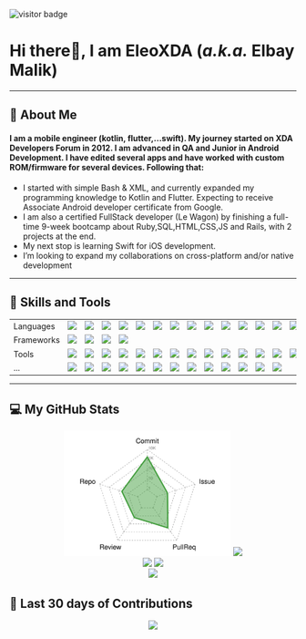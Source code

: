 ![visitor badge](https://visitor-badge.glitch.me/badge?page_id=EleoXDA.visitor-badge&left_color=red&right_color=green&left_text=Number%20of%20Visitors)
# **Hi there👋, I am EleoXDA (*a.k.a.* Elbay Malik)**
  
---
## :information_desk_person:  About Me
#### I am a mobile engineer (kotlin, flutter,...swift). My journey started on XDA Developers Forum in 2012. I am advanced in QA and Junior in Android Development. I have edited several apps and have worked with custom ROM/firmware for several devices. Following that:

- I started with simple Bash & XML, and currently expanded my programming knowledge to Kotlin and Flutter. Expecting to receive Associate Android developer certificate from Google.
- I am also a certified FullStack developer (Le Wagon) by finishing a full-time 9-week bootcamp about Ruby,SQL,HTML,CSS,JS and Rails, with 2 projects at the end.
- My next stop is learning Swift for iOS development.
- I’m looking to expand my collaborations on cross-platform and/or native development

---

## :wrench:  Skills and Tools

<table>
  <tr>
    <td>Languages</td>
    <td> <img height=50 src="https://cdn.jsdelivr.net/gh/devicons/devicon/icons/kotlin/kotlin-original.svg"/> </td><td> <img height=50 src="https://cdn.jsdelivr.net/gh/devicons/devicon/icons/ruby/ruby-original.svg"/> </td><td> <img height=50 src="https://cdn.jsdelivr.net/gh/devicons/devicon/icons/dart/dart-original.svg"/> </td><td> <img height=50 src="https://cdn.jsdelivr.net/gh/devicons/devicon/icons/javascript/javascript-plain.svg"/> </td><td> <img height=50 src="https://cdn.jsdelivr.net/gh/devicons/devicon/icons/css3/css3-original.svg"/> </td><td> <img height=50 src="https://cdn.jsdelivr.net/gh/devicons/devicon/icons/html5/html5-original.svg"/> </td><td> <img height=50 src="https://cdn.jsdelivr.net/gh/devicons/devicon/icons/postgresql/postgresql-original.svg"/> </td><td> <img height=50 src="https://cdn.jsdelivr.net/gh/devicons/devicon/icons/sqlite/sqlite-original.svg"/> </td><td> <img height=50 src="https://cdn.jsdelivr.net/gh/devicons/devicon/icons/bash/bash-original.svg"/> </td><td> <img height=50 src="https://cdn.jsdelivr.net/gh/devicons/devicon/icons/java/java-original.svg"/> </td><td> <img height=50 src="https://cdn.jsdelivr.net/gh/devicons/devicon/icons/python/python-original.svg"/> </td><td> <img height=50 src="https://cdn.jsdelivr.net/gh/devicons/devicon/icons/markdown/markdown-original.svg"/> </td><td> <img height=50 src="https://cdn.jsdelivr.net/gh/devicons/devicon/icons/swift/swift-original.svg"/> </td><td> <img height=50 src="https://cdn.jsdelivr.net/gh/devicons/devicon/icons/react/react-original.svg"/> </td>
  </tr> 
   <tr>
    <td>Frameworks</td>
    <td><img height=50 src="https://cdn.jsdelivr.net/gh/devicons/devicon/icons/bootstrap/bootstrap-original.svg"/> </td><td> <img height=50 src="https://cdn.jsdelivr.net/gh/devicons/devicon/icons/flutter/flutter-original.svg"/> </td><td> <img height=50 src="https://cdn.jsdelivr.net/gh/devicons/devicon/icons/rails/rails-original-wordmark.svg"/> </td><td> <img height=50 src="https://cdn.jsdelivr.net/gh/devicons/devicon/icons/sass/sass-original.svg"/> </td>
  </tr>
     <tr>
    <td>Tools</td>
    <td><img height=50 src="https://cdn.jsdelivr.net/gh/devicons/devicon/icons/webpack/webpack-original.svg"/> </td><td> <img height=50 src="https://cdn.jsdelivr.net/gh/devicons/devicon/icons/heroku/heroku-original.svg"/> </td><td> <img height=50 src="https://cdn.jsdelivr.net/gh/devicons/devicon/icons/figma/figma-original.svg"/> </td><td> <img height=50 src="https://cdn.jsdelivr.net/gh/devicons/devicon/icons/rspec/rspec-original.svg"/> </td><td> <img height=50 src="https://cdn.jsdelivr.net/gh/devicons/devicon/icons/git/git-original.svg"/> </td><td> <img height=50 src="https://cdn.jsdelivr.net/gh/devicons/devicon/icons/github/github-original.svg"/> </td><td> <img height=50 src="https://cdn.jsdelivr.net/gh/devicons/devicon/icons/gitlab/gitlab-original.svg"/> </td><td> <img height=50 src="https://cdn.jsdelivr.net/gh/devicons/devicon/icons/androidstudio/androidstudio-original.svg"/> </td><td> <img height=50 src="https://cdn.jsdelivr.net/gh/devicons/devicon/icons/intellij/intellij-original.svg"/> </td><td> <img height=50 src="https://cdn.jsdelivr.net/gh/devicons/devicon/icons/vscode/vscode-original.svg"/> </td><td> <img height=50 src="https://cdn.jsdelivr.net/gh/devicons/devicon/icons/visualstudio/visualstudio-plain.svg"/> </td><td> <img height=50 src="https://cdn.jsdelivr.net/gh/devicons/devicon/icons/vim/vim-original.svg"/> </td><td> <img height=50 src="https://cdn.jsdelivr.net/gh/devicons/devicon/icons/xcode/xcode-original.svg"/> </td><td> <img height=50 src="https://cdn.jsdelivr.net/gh/devicons/devicon/icons/windows8/windows8-original.svg"/> </td></tr><tr><td>...</td><td> <img height=50 src="https://cdn.jsdelivr.net/gh/devicons/devicon/icons/linux/linux-original.svg"/> </td><td> <img height=50 src="https://cdn.jsdelivr.net/gh/devicons/devicon/icons/apple/apple-original.svg"/> </td><td> <img height=50 src="https://cdn.jsdelivr.net/gh/devicons/devicon/icons/android/android-original.svg"/> </td><td> <img height=50 src="https://cdn.jsdelivr.net/gh/devicons/devicon/icons/ubuntu/ubuntu-plain.svg"/> </td><td> <img height=50 src="https://cdn.jsdelivr.net/gh/devicons/devicon/icons/chrome/chrome-original.svg"/> </td><td> <img height=50 src="https://cdn.jsdelivr.net/gh/devicons/devicon/icons/codepen/codepen-plain.svg"/> </td><td> <img height=50 src="https://cdn.jsdelivr.net/gh/devicons/devicon/icons/docker/docker-original.svg"/> </td><td> <img height=50 src="https://cdn.jsdelivr.net/gh/devicons/devicon/icons/eslint/eslint-original.svg"/> </td><td> <img height=50 src="https://cdn.jsdelivr.net/gh/devicons/devicon/icons/gradle/gradle-plain.svg"/> </td><td> <img height=50 src="https://cdn.jsdelivr.net/gh/devicons/devicon/icons/jenkins/jenkins-line.svg"/> </td><td> <img height=50 src="https://cdn.jsdelivr.net/gh/devicons/devicon/icons/jetbrains/jetbrains-original.svg"/> </td><td> <img height=50 src="https://cdn.jsdelivr.net/gh/devicons/devicon/icons/jira/jira-original.svg"/> </td><td> <img height=50 src="https://cdn.jsdelivr.net/gh/devicons/devicon/icons/yarn/yarn-original.svg"/>
    </td> 
  </tr>
</table>

---

## :computer:  My GitHub Stats
<div align="center">
     <!--img height="180em" src="profile-3d-contrib/pie_lang_only.svg"-->
    <img height="220em" src="profile-3d-contrib/radar_contrib_only.svg"/>
    <img height="180em" src="https://github-profile-summary-cards.vercel.app/api/cards/stats?username=eleoxda&theme=github"/>
</div>
<div align="center">
    <img height="180em" src="https://github-profile-summary-cards.vercel.app/api/cards/most-commit-language?username=eleoxda"/>
    <img height="180em" src="https://github-profile-summary-cards.vercel.app/api/cards/repos-per-language?username=eleoxda"/>
</div>
<div align="center">
    <!--img height="220em" src="https://github-readme-stats.vercel.app/api/top-langs/?username=EleoXDA&langs_count=10&layout=compact&hide=c%2B%2B,CMake,C"-->
</div>
<div align="center">
    <img height="180em" src="https://streak-stats.demolab.com/?user=EleoXDA&currStreakNum=000000&fire=orange&sideLabels=000date_format=[Y.]n.j)"/>
</div>

## :abacus: Last 30 days of Contributions
<div align="center">
  <img width="1000em" style="margin-top: 0px" src="https://eleo-readme-activity-graph.herokuapp.com/graph?username=EleoXDA&bg_color=ffffff&color=000000&line=4c9d9e&point=ff0000&area=true&hide_border=true&hide_title=true"/>
</div>
